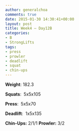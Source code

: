 ```yaml
---
author: generalchoa
comments: true
date: 2015-01-30 14:30:41+00:00
layout: post
title: Week4 – Day12B
categories:
- B
- StrongLifts
tags:
- press
- prowler
- deadlift
- squat
- chin-ups
---
```


**Weight**:  182.3

**Squats**:  5x5x105

**Press**:  5x5x70

**Deadlift**:  1x5x135

**Chin-Ups:**  2/1/1
**Prowler:**  3/2